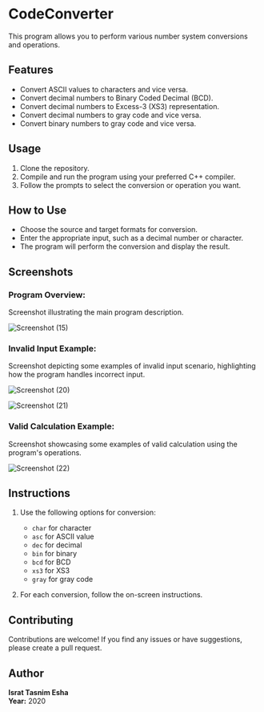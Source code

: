 # CodeConverter

This program allows you to perform various number system conversions and operations.

## Features

- Convert ASCII values to characters and vice versa.
- Convert decimal numbers to Binary Coded Decimal (BCD).
- Convert decimal numbers to Excess-3 (XS3) representation.
- Convert decimal numbers to gray code and vice versa.
- Convert binary numbers to gray code and vice versa.

## Usage

1. Clone the repository.
2. Compile and run the program using your preferred C++ compiler.
3. Follow the prompts to select the conversion or operation you want.

## How to Use

- Choose the source and target formats for conversion.
- Enter the appropriate input, such as a decimal number or character.
- The program will perform the conversion and display the result.

## Screenshots

### Program Overview:
Screenshot illustrating the main program description.

![Screenshot (15)](https://github.com/IsratTasnimEsha/CodeConverter/assets/88322977/80fbea86-95d1-4293-98b2-643ea1a8a24b)

### Invalid Input Example:
Screenshot depicting some examples of invalid input scenario, highlighting how the program handles incorrect input.

![Screenshot (20)](https://github.com/IsratTasnimEsha/CodeConverter/assets/88322977/02d833fb-bc7f-4fb8-a235-5c3e196af058)

![Screenshot (21)](https://github.com/IsratTasnimEsha/CodeConverter/assets/88322977/49e0e8a7-88b6-4fda-a17e-d11d5b621d53)

### Valid Calculation Example:
Screenshot showcasing some examples of valid calculation using the program's operations.

![Screenshot (22)](https://github.com/IsratTasnimEsha/CodeConverter/assets/88322977/4671f53d-e33c-48f8-b2b5-7ac22c1123fc)

## Instructions

1. Use the following options for conversion:
   - `char` for character
   - `asc` for ASCII value
   - `dec` for decimal
   - `bin` for binary
   - `bcd` for BCD
   - `xs3` for XS3
   - `gray` for gray code

2. For each conversion, follow the on-screen instructions.

## Contributing

Contributions are welcome! If you find any issues or have suggestions, please create a pull request.

## Author

**Israt Tasnim Esha**  
**Year:** 2020
